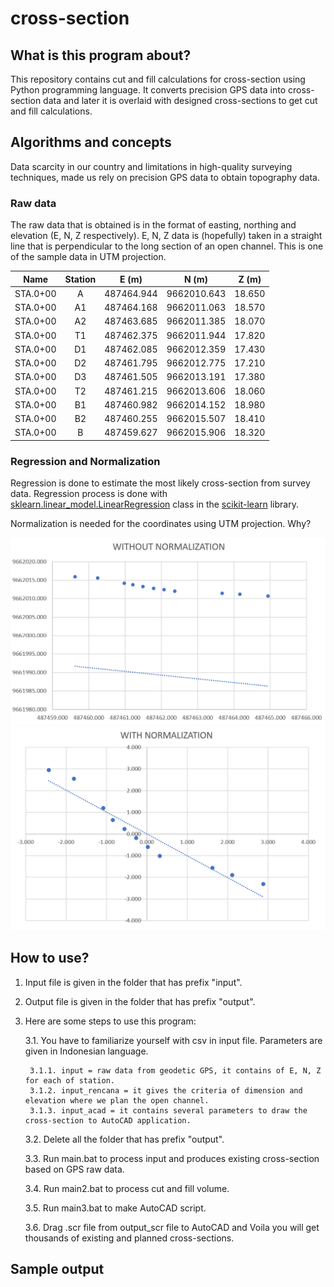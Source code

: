 # cross-section

## What is this program about?
This repository contains cut and fill calculations for cross-section using Python programming language. 
It converts precision GPS data into cross-section data and later it is overlaid with designed cross-sections to get cut and fill calculations.

## Algorithms and concepts
Data scarcity in our country and limitations in high-quality surveying techniques, made us rely on precision GPS data to obtain topography data.

### Raw data
The raw data that is obtained is in the format of easting, northing and elevation (E, N, Z respectively).
E, N, Z data is (hopefully) taken in a straight line that is perpendicular to the long section of an open channel.
This is one of the sample data in UTM projection. 

|Name|Station|E (m)|N (m)|Z (m)|
| :----:   | :----:  | :----:   | :----:   | :----: |
|STA.0+00| 	A	|487464.944	|9662010.643	|18.650|
|STA.0+00|	A1	|487464.168	|9662011.063	|18.570|
|STA.0+00|	A2	|487463.685	|9662011.385	|18.070|
|STA.0+00|	T1	|487462.375	|9662011.944	|17.820|
|STA.0+00|	D1	|487462.085	|9662012.359	|17.430|
|STA.0+00|	D2	|487461.795	|9662012.775	|17.210|
|STA.0+00|	D3	|487461.505	|9662013.191	|17.380|
|STA.0+00|	T2	|487461.215	|9662013.606	|18.060|
|STA.0+00|	B1	|487460.982	|9662014.152	|18.980|
|STA.0+00|	B2	|487460.255	|9662015.507	|18.410|
|STA.0+00|	B	|487459.627	|9662015.906	|18.320|

### Regression and Normalization
Regression is done to estimate the most likely cross-section from survey data. 
Regression process is done with <a href = "https://scikit-learn.org/stable/modules/generated/sklearn.linear_model.LinearRegression.html"> sklearn.linear_model.LinearRegression</a> class in the <a href="https://scikit-learn.org/">scikit-learn</a> library.


Normalization is needed for the coordinates using UTM projection. Why?


<img src="img/1.PNG" alt="without normalization" width="700"/>

<img src="img/2.PNG" alt="with normalization" width="700"/>

## How to use?
1. Input file is given in the folder that has prefix "input".
  
2. Output file is given in the folder that has prefix "output".
  
3. Here are some steps to use this program:  

	3.1. You have to familiarize yourself with csv in input file. Parameters are given in Indonesian language.
  
		3.1.1. input = raw data from geodetic GPS, it contains of E, N, Z for each of station.  
		3.1.2. input_rencana = it gives the criteria of dimension and elevation where we plan the open channel.  
  		3.1.3. input_acad = it contains several parameters to draw the cross-section to AutoCAD application.  
  
	3.2.  Delete all the folder that has prefix "output".
  
	3.3.  Run main.bat to process input and produces existing cross-section based on GPS raw data.  
  
	3.4.  Run main2.bat to process cut and fill volume.  
  
	3.5.  Run main3.bat to make AutoCAD script.  
  
	3.6.  Drag .scr file from output_scr file to AutoCAD and Voila you will get thousands of existing and planned cross-sections.  

## Sample output
